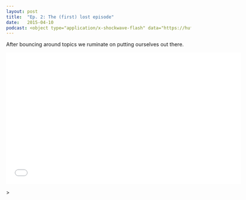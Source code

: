 ```yaml
---
layout: post
title:  "Ep. 2: The (first) lost episode"
date:   2015-04-10
podcast: <object type="application/x-shockwave-flash" data="https://huffduffer.com/flash/player.swf?soundFile=http://traffic.libsyn.com/willsankey/Miles_Away_002.mp3" width="290" height="24"><param name="movie" value="https://huffduffer.com/flash/player.swf?soundFile=http://traffic.libsyn.com/willsankey/Miles_Away_002.mp3" /><param name="wmode" value="transparent" /><audio src="http://traffic.libsyn.com/willsankey/Miles_Away_002.mp3" controls preload="none"><a href="https://huffduffer.com/wsankey/221832">Miles Away on Huffduffer</a></audio></object>
---
```


After bouncing around topics we ruminate on putting ourselves out there.


<iframe style="border: none" src="//html5-player.libsyn.com/embed/episode/id/3488960/height/360/width/640/theme/standard-mini/direction/no/autoplay/no/autonext/no/thumbnail/yes/preload/no/no_addthis/no/" height="360" width="640" scrolling="no"  allowfullscreen webkitallowfullscreen mozallowfullscreen oallowfullscreen msallowfullscreen></iframe></p>>

